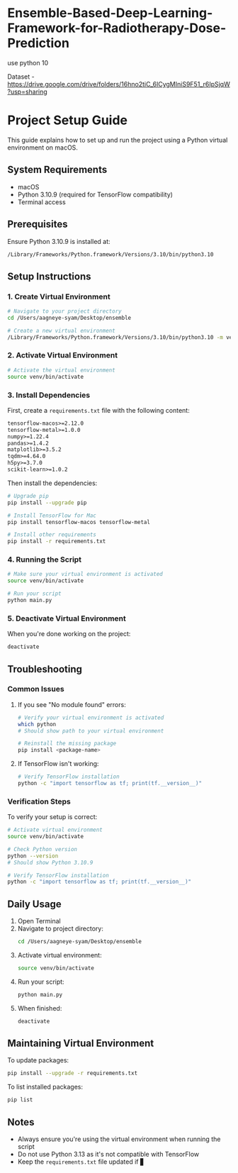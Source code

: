 # Ensemble-Based-Deep-Learning-Framework-for-Radiotherapy-Dose-Prediction

use python 10

Dataset - https://drive.google.com/drive/folders/16hno2tiC_6lCygMIniS9F51_r6IpSjqW?usp=sharing

# Project Setup Guide

This guide explains how to set up and run the project using a Python virtual environment on macOS.

## System Requirements

- macOS
- Python 3.10.9 (required for TensorFlow compatibility)
- Terminal access

## Prerequisites

Ensure Python 3.10.9 is installed at:
```bash
/Library/Frameworks/Python.framework/Versions/3.10/bin/python3.10
```

## Setup Instructions

### 1. Create Virtual Environment

```bash
# Navigate to your project directory
cd /Users/aagneye-syam/Desktop/ensemble

# Create a new virtual environment
/Library/Frameworks/Python.framework/Versions/3.10/bin/python3.10 -m venv venv
```

### 2. Activate Virtual Environment

```bash
# Activate the virtual environment
source venv/bin/activate
```

### 3. Install Dependencies

First, create a `requirements.txt` file with the following content:

```txt
tensorflow-macos>=2.12.0
tensorflow-metal>=1.0.0
numpy>=1.22.4
pandas>=1.4.2
matplotlib>=3.5.2
tqdm>=4.64.0
h5py>=3.7.0
scikit-learn>=1.0.2
```

Then install the dependencies:

```bash
# Upgrade pip
pip install --upgrade pip

# Install TensorFlow for Mac
pip install tensorflow-macos tensorflow-metal

# Install other requirements
pip install -r requirements.txt
```

### 4. Running the Script

```bash
# Make sure your virtual environment is activated
source venv/bin/activate

# Run your script
python main.py
```

### 5. Deactivate Virtual Environment

When you're done working on the project:

```bash
deactivate
```

## Troubleshooting

### Common Issues

1. If you see "No module found" errors:
   ```bash
   # Verify your virtual environment is activated
   which python
   # Should show path to your virtual environment
   
   # Reinstall the missing package
   pip install <package-name>
   ```

2. If TensorFlow isn't working:
   ```bash
   # Verify TensorFlow installation
   python -c "import tensorflow as tf; print(tf.__version__)"
   ```

### Verification Steps

To verify your setup is correct:

```bash
# Activate virtual environment
source venv/bin/activate

# Check Python version
python --version
# Should show Python 3.10.9

# Verify TensorFlow installation
python -c "import tensorflow as tf; print(tf.__version__)"
```

## Daily Usage

1. Open Terminal
2. Navigate to project directory:
   ```bash
   cd /Users/aagneye-syam/Desktop/ensemble
   ```
3. Activate virtual environment:
   ```bash
   source venv/bin/activate
   ```
4. Run your script:
   ```bash
   python main.py
   ```
5. When finished:
   ```bash
   deactivate
   ```

## Maintaining Virtual Environment

To update packages:
```bash
pip install --upgrade -r requirements.txt
```

To list installed packages:
```bash
pip list
```

## Notes

- Always ensure you're using the virtual environment when running the script
- Do not use Python 3.13 as it's not compatible with TensorFlow
- Keep the `requirements.txt` file updated if ▋